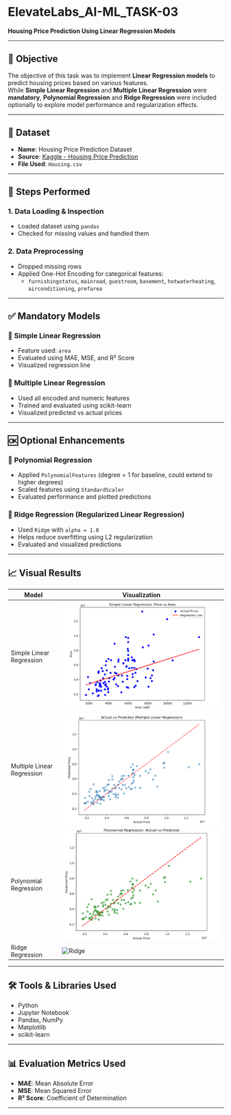 # ElevateLabs_AI-ML_TASK-03
**Housing Price Prediction Using Linear Regression Models**

---

## 🎯 Objective  
The objective of this task was to implement **Linear Regression models** to predict housing prices based on various features.  
While **Simple Linear Regression** and **Multiple Linear Regression** were **mandatory**, **Polynomial Regression** and **Ridge Regression** were included optionally to explore model performance and regularization effects.

---

## 📁 Dataset  
- **Name**: Housing Price Prediction Dataset  
- **Source**: [Kaggle - Housing Price Prediction](https://www.kaggle.com/datasets/harishkumardatalab/housing-price-prediction)  
- **File Used**: `Housing.csv`

---

## 🚀 Steps Performed

### 1. Data Loading & Inspection  
- Loaded dataset using `pandas`  
- Checked for missing values and handled them

### 2. Data Preprocessing  
- Dropped missing rows  
- Applied One-Hot Encoding for categorical features:
  - `furnishingstatus`, `mainroad`, `guestroom`, `basement`, `hotwaterheating`, `airconditioning`, `prefarea`

---

## ✅ Mandatory Models

### 🔹 Simple Linear Regression  
- Feature used: `area`  
- Evaluated using MAE, MSE, and R² Score  
- Visualized regression line

### 🔹 Multiple Linear Regression  
- Used all encoded and numeric features  
- Trained and evaluated using scikit-learn  
- Visualized predicted vs actual prices

---

## 🆗 Optional Enhancements

### 🔸 Polynomial Regression  
- Applied `PolynomialFeatures` (degree = 1 for baseline, could extend to higher degrees)  
- Scaled features using `StandardScaler`  
- Evaluated performance and plotted predictions

### 🔸 Ridge Regression (Regularized Linear Regression)  
- Used `Ridge` with `alpha = 1.0`  
- Helps reduce overfitting using L2 regularization  
- Evaluated and visualized predictions

---

## 📈 Visual Results

| Model                      | Visualization                             |
|---------------------------|-------------------------------------------|
| Simple Linear Regression  | ![Simple](Simple%20Linear%20Regression.png) |
| Multiple Linear Regression| ![Multiple](Multiple%20Linear%20Regression.png) |
| Polynomial Regression     | ![Polynomial](Polynomial%20Regression.png) |
| Ridge Regression          | ![Ridge](ridge_regression_prediction.png)  |

---

## 🛠 Tools & Libraries Used

- Python  
- Jupyter Notebook  
- Pandas, NumPy  
- Matplotlib  
- scikit-learn

---

## 📊 Evaluation Metrics Used

- **MAE**: Mean Absolute Error  
- **MSE**: Mean Squared Error  
- **R² Score**: Coefficient of Determination  

---
